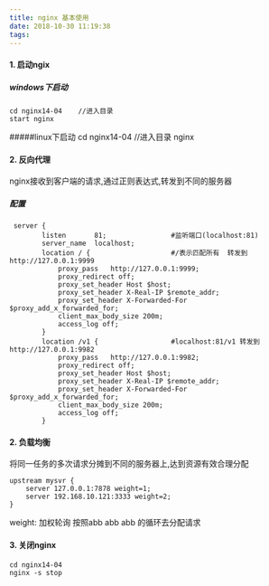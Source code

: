 ```yaml
---
title: nginx 基本使用
date: 2018-10-30 11:19:38
tags:
---
```


#### 1. 启动ngix

##### windows下启动
    cd nginx14-04    //进入目录
    start nginx

#####linux下启动
    cd nginx14-04    //进入目录
    nginx

#### 2. 反向代理
nginx接收到客户端的请求,通过正则表达式,转发到不同的服务器

##### 配置
```
 server {
        listen       81;                #监听端口(localhost:81)
        server_name  localhost;
        location / {                    #/表示匹配所有  转发到 http://127.0.0.1:9999
            proxy_pass   http://127.0.0.1:9999;
            proxy_redirect off;
            proxy_set_header Host $host;
            proxy_set_header X-Real-IP $remote_addr;
            proxy_set_header X-Forwarded-For $proxy_add_x_forwarded_for;
            client_max_body_size 200m;
            access_log off;
        }
        location /v1 {                  #localhost:81/v1 转发到 http://127.0.0.1:9982
            proxy_pass   http://127.0.0.1:9982;
            proxy_redirect off;
            proxy_set_header Host $host;
            proxy_set_header X-Real-IP $remote_addr;
            proxy_set_header X-Forwarded-For $proxy_add_x_forwarded_for;
            client_max_body_size 200m;
            access_log off;
        }
```

#### 2. 负载均衡
将同一任务的多次请求分摊到不同的服务器上,达到资源有效合理分配

    upstream mysvr { 
        server 127.0.0.1:7878 weight=1;
        server 192.168.10.121:3333 weight=2;
    }

weight: 加权轮询   按照abb abb abb 的循环去分配请求

#### 3. 关闭nginx
    cd nginx14-04
    nginx -s stop




